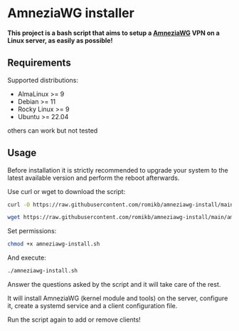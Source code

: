 # AmneziaWG installer

**This project is a bash script that aims to setup a [AmneziaWG](https://docs.amnezia.org/ru/documentation/amnezia-wg/) VPN on a Linux server, as easily as possible!**

## Requirements

Supported distributions:

- AlmaLinux >= 9
- Debian >= 11
- Rocky Linux >= 9
- Ubuntu >= 22.04

others can work but not tested

## Usage

Before installation it is strictly recommended to upgrade your system to the latest available version and perform the reboot afterwards.

Use curl or wget to download the script:
```bash
curl -O https://raw.githubusercontent.com/romikb/amneziawg-install/main/amneziawg-install.sh
```
```bash
wget https://raw.githubusercontent.com/romikb/amneziawg-install/main/amneziawg-install.sh
```

Set permissions:
```bash
chmod +x amneziawg-install.sh
```

And execute:
```bash
./amneziawg-install.sh
```

Answer the questions asked by the script and it will take care of the rest.

It will install AmneziaWG (kernel module and tools) on the server, configure it, create a systemd service and a client configuration file.

Run the script again to add or remove clients!
